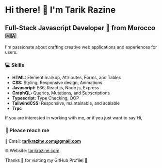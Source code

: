# Hi there! 👋 I'm Tarik Razine

## Full-Stack Javascript Developer 🤩 from **Morocco** 🇲🇦

I'm passionate about crafting creative web applications and experiences for users.

### 💻 Skills

- **HTML:** Element markup, Attributes, Forms, and Tables
- **CSS:** Styling, Responsive design, Animations
- **Javascript:** ES6, React.js, Node.js, Express
- **GraphQL:** Queries, Mutations, and Subscriptions
- **Typescript:** Type Checking, OOP
- **TailwindCSS:** Responsive, maintainable, and scalable
- **Trpc**

If you are interested in working with me, or if you just want to say Hi,

### 📧 Please reach me

📩 Email: **tarikrazine.com@gmail.com**

🌐 Website: [tarikrazine.com](https://tarikrazine.com)

Thanks 🙏 for visiting my GitHub Profile! 🤩

<!---
tarikrazine/tarikrazine is a ✨ special ✨ repository because its `README.md` (this file) appears on your GitHub profile.
You can click the Preview link to take a look at your changes.
--->
